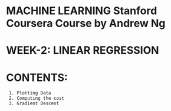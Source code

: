 # MACHINE LEARNING Stanford Coursera Course by Andrew Ng 
# WEEK-2: LINEAR REGRESSION
# CONTENTS:
     1. Plotting Data
     2. Computing the cost
     3. Gradient Descent 
